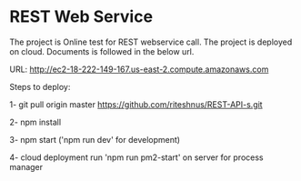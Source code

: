 # REST Web Service
The project is Online test for REST webservice call. The project is deployed on cloud. Documents is followed in the below url. 

URL: http://ec2-18-222-149-167.us-east-2.compute.amazonaws.com


Steps to deploy:

1- git pull origin master https://github.com/riteshnus/REST-API-s.git

2- npm install

3- npm start ('npm run dev' for development)

4- cloud deployment run 'npm run pm2-start' on server for process manager



